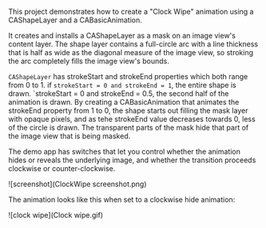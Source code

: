 This project demonstrates how to create a "Clock Wipe" animation using a CAShapeLayer and a CABasicAnimation.

It creates and installs a CAShapeLayer as a mask on an image view's content layer. The shape layer contains a full-circle arc with a line thickness that is half as wide as the diagonal measure of the image view, so stroking the arc completely fills the image view's bounds.

`CAShapeLayer` has strokeStart and strokeEnd properties which both range from 0 to 1. if `strokeStart = 0 and strokeEnd = 1`, the entire shape is drawn. `strokeStart = 0 and strokeEnd = 0.5, the second half of the animation is drawn.  By creating a CABasicAnimation that animates the strokeEnd property from 1 to 0, the shape starts out filling the mask layer with opaque pixels, and as tehe strokeEnd value decreases towards 0, less of the circle is drawn. The transparent parts of the mask hide that part of the image view that is being masked.

The demo app has switches that let you control whether the animation hides or reveals the underlying image, and whether the transition proceeds clockwise or counter-clockwise.

![screenshot](ClockWipe screenshot.png)

The animation looks like this when set to a clockwise hide animation:

![clock wipe](Clock wipe.gif)
